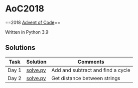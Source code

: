 # AoC2018
==2018 [Advent of Code](https://adventofcode.com/2018)==

Written in Python 3.9

## Solutions

Task | Solution | Comments
---  | ---      | ---
Day 1 | [solve.py](01-chronal-calibration/solve.py) | Add and subtract and find a cycle
Day 2 | [solve.py](02-inventory-management-system/solve.py) | Get distance between strings